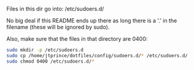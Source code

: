 Files in this dir go into: /etc/sudoers.d/

No big deal if this README ends up there as long there is a '.' in the
filename (these will be ignored by sudo).

Also, make sure that the files in that directory are 0400:

```bash
sudo mkdir -p /etc/sudoers.d
sudo cp /home/jtprince/dotfiles/config/sudoers.d/* /etc/sudoers.d/
sudo chmod 0400 /etc/sudoers.d/*
```
